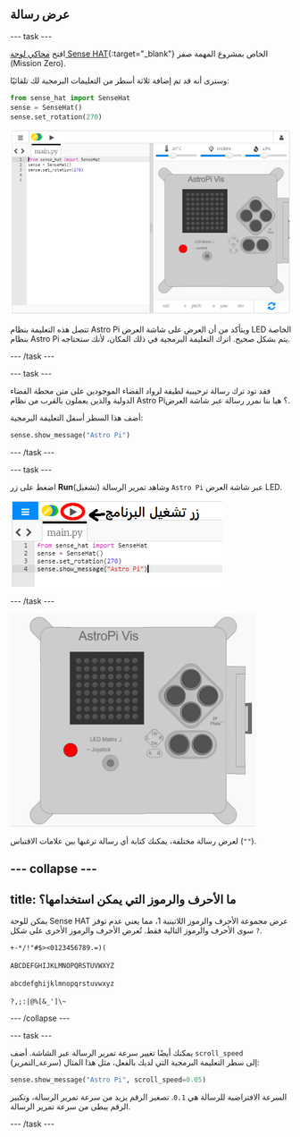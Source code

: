 ## عرض رسالة

--- task ---

افتح [محاكي لوحة Sense HAT](https://trinket.io/mission-zero){:target="_blank"} الخاص بمشروع المهمة صفر (Mission Zero).

وسترى أنه قد تم إضافة ثلاثة أسطر من التعليمات البرمجية لك تلقائيًا:

```python
from sense_hat import SenseHat
sense = SenseHat()
sense.set_rotation(270)
```

![محاكي لوحة Sense HAT](images/sense-hat-emulator2.png)

تتصل هذه التعليمة بنظام Astro Pi ويتأكد من أن العرض على شاشة العرض LED الخاصة بنظام Astro Pi يتم بشكل صحيح. اترك التعليمة البرمجية في ذلك المكان، لأنك ستحتاجه.

--- /task ---

--- task ---

فقد تود ترك رسالة ترحيبية لطيفة لرواد الفضاء الموجودين على متن محطة الفضاء الدولية والذين يعملون بالقرب من نظام Astro Pi؟ هيا بنا نمرر رسالة عبر شاشة العرض.

أضف هذا السطر أسفل التعليمة البرمجية:

```python
sense.show_message("Astro Pi")
```

--- /task ---

--- task ---

اضغط على زر **Run**(تشغيل) وشاهد تمرير الرسالة `Astro Pi` عبر شاشة العرض LED.

![لعرض رمز الرسالة، انقر run (تشغيل)](images/show-message-code-annotated.PNG)

--- /task ---

![تمرير رسالة](images/scroll-message.gif)

لعرض رسالة مختلفة، يمكنك كتابة أي رسالة ترغبها بين علامات الاقتباس (`""`).

--- collapse ---
---
title: ما الأحرف والرموز التي يمكن استخدامها؟
---

يمكن للوحة Sense HAT عرض مجموعة الأحرف والرموز اللاتينية 1، مما يعني عدم توفر سوى الأحرف والرموز التالية فقط. تُعرض الأحرف والرموز الأخرى على شكل `?`.

    +-*/!"#$><0123456789.=)(
    
    ABCDEFGHIJKLMNOPQRSTUVWXYZ
    
    abcdefghijklmnopqrstuvwxyz
    
    ?,;:|@%[&_']\~
    

--- /collapse ---

--- task ---

يمكنك أيضًا تغيير سرعة تمرير الرسالة عبر الشاشة. أضف `scroll_speed` (سرعة_التمرير) إلى سطر التعليمة البرمجية التي لديك بالفعل، مثل هذا المثال:

```python
sense.show_message("Astro Pi", scroll_speed=0.05)
```

السرعة الافتراضية للرسالة هي `0.1`. تصغير الرقم يزيد من سرعة تمرير الرسالة، وتكبير الرقم يبطى من سرعة تمرير الرسالة.

--- /task ---